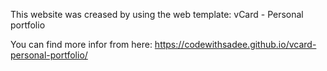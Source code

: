 This website was creased by using the web template: vCard - Personal portfolio

You can find more infor from here: https://codewithsadee.github.io/vcard-personal-portfolio/
